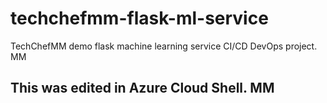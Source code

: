 # techchefmm-flask-ml-service
TechChefMM demo flask machine learning service CI/CD DevOps project. MM

## This was edited in Azure Cloud Shell.  MM
